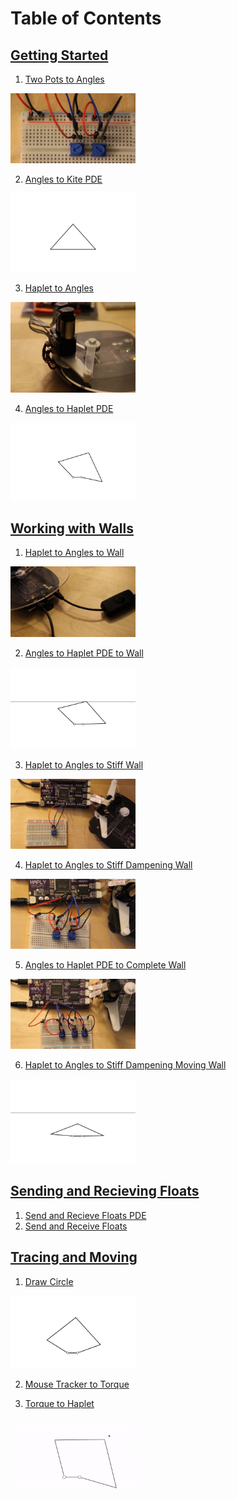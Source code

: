 # Table of Contents

## [Getting Started](./01_Getting%20Started)
1. [Two Pots to Angles](./01_Getting%20Started/01_TwoPotsToAngles.md)

<img src="01_Getting%20Started/Images/IMG_3489.JPG" width ="200px">

2. [Angles to Kite PDE](./01_Getting%20Started/02_AnglesToKite_PDE.md)

<img src= "01_Getting%20Started/Images/Kite_gif.gif" width="200px">

3. [Haplet to Angles](./01_Getting%20Started/03_HapletToAngles.md)

<img src="01_Getting%20Started/Images/klaglmnccmgmpnid.jpg" width ="200px">

4. [Angles to Haplet PDE](./01_Getting%20Started/04_AnglesToHaplet_PDE.md)

<img src="01_Getting%20Started/Images/Haplet_gif.gif" width = "200px">

## [Working with Walls](./02_Working%20with%20Walls)
1. [Haplet to Angles to Wall](./02_Working%20with%20Walls/01_HapletToAngles_Wall.md)

<img src="02_Working%20with%20Walls/Images/IMG_3504.JPG" width ="200px">

2. [Angles to Haplet PDE to Wall](./02_Working%20with%20Walls/02_AnglesToHaplet_Wall_PDE.md)

<img src="02_Working%20with%20Walls/Images/BasicWall.gif" width ="200px">

3. [Haplet to Angles to Stiff Wall](./02_Working%20with%20Walls/03_HapletToAngles_WallStiffness.md)

<img src="02_Working%20with%20Walls/Images/IMG_3507.JPG" width ="200px">

4. [Haplet to Angles to Stiff Dampening Wall](./02_Working%20with%20Walls/04_HapletToAngles_WallStiffnessDamper.md)

<img src="02_Working%20with%20Walls/Images/IMG_3509.JPG" width ="200px">

5. [Angles to Haplet PDE to Complete Wall](./02_Working%20with%20Walls/05_HapletToAngles_CompleteWall.md)

<img src="02_Working%20with%20Walls/Images/IMG_3512.JPG" width ="200px">

6. [Haplet to Angles to Stiff Dampening Moving Wall](./02_Working%20with%20Walls/06_AnglesToHaplet_MovingWall_PDE.md)

<img src="02_Working%20with%20Walls/Images/Final%20Wall.gif" width ="200px">

## [Sending and Recieving Floats](./03_Sending%20and%20Recieving%20Floats)

1. [Send and Recieve Floats PDE](./03_Sending%20and%20Recieving%20Floats/01_SendAndReceiveFloats_PDE.md)
2. [Send and Receive Floats](./03_Sending%20and%20Recieving%20Floats/02_SendAndReceiveFloats.md)

## [Tracing and Moving](./04_Tracing%20and%20Moving)
1. [Draw Circle](./04_Tracing%20and%Moving/01_DrawCircle.md)

<img src="04_Tracing%20and%20Moving/Images/Circle.gif" width ="200px">

2. [Mouse Tracker to Torque](./04_Tracing%20and%20Moving/02_TorqueToHaplet.md)



3. [Torque to Haplet](./04_Tracing%20and%20Moving/03_MouseTrackerToTorque.md)

<img src="04_Tracing%20and%20Moving/Images/Tracker.gif" width ="200px">
